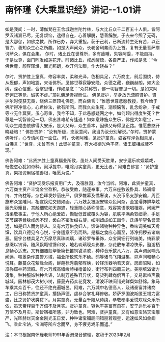 # 南怀瑾《大乘显识经》讲记--1.01讲

------

如是我闻：一时，薄伽梵在王舍城迦兰陀竹林，与大比丘众千二百五十人俱。皆阿罗汉诸漏已尽，无复烦恼，逮得自在，心善解脱，慧善解脱，于去来今照了无碍，是大那伽，如佛之教，所作已办，弃大重担，获于己利，已断流转生死有苦，以正智力，善知众生心之所趣。如是大声闻众，长老舍利弗而为上首。复有无量菩萨摩诃萨众，俱在会集。 尔时，诸比丘在世尊所，多有疲睡，失容阿委，不能自持。于是世尊，面门晖发如莲花开。时诸比丘，咸悉醒悟，各自严正，作如是念：“今佛世尊，颜容晖焕，面光照朗，欲开何法眼，作大饶益？”

尔时，贤护胜上童真，修容丰美，柔和光泽，色相具足，六万商主，前后围绕，侍从轰郁，声如地震，来诣佛所。见佛世尊寂静安隐，众德之藏，巍巍赫朗，如大金树，深心信重，合掌思惟，作如是念：“众共称赞，佛一切智普见一切。是如来阿罗诃正等觉，诚实不虚。”顶礼佛足谛视而住。 佛见贤护，举身放光流照贤护。贤护尔时便获无畏，绕佛三匝顶礼佛足，而白佛言：“惟愿世尊悲愍教授，我今始于佛所得净信心，心希妙法，欲有所问。而我久处生死，溺烦恼苦，乱念纷杂，于戒等业无作冥资。虽心奇重，我今不知，于此愚惑疑网之中，如何超出得度生死？世尊是一切智普见一切，佛出甚难希有逢遇！如如意珠施众生乐，佛是大如意宝，一切众生咸由依佛得大安乐，是大父母，众生善本，因佛父母得见正路。惟愿悲愍开晓疑暗！” 佛告贤护：“汝有所疑，恣汝意问，我当为汝分别解说。”尔时，贤护蒙佛听许，心专请问在一面住。 时，长老阿难，见贤护童真，姿容晖泽色相具足，白佛言：“世尊，未曾有也！此贤护童真，有大福德光色丰盛，诸王威相咸蔽不现。”

佛告阿难：“此贤护胜上童真福业所致，虽处人间受天胜果，安宁适乐欢娱嬉戏，畅悦恣心犹如帝释。阎浮提中，唯除月实童真，更无比者。” 阿难白佛言：“贤护童真，果报资用宿植善根，唯愿为说。”

佛告阿难：“贤护现受乐报资用广大，及宿胜因，汝今当听。阿难，此贤护童真，六万商主资产丰饶金宝盈积，恭敬受教，随逐奉事。六万床座敷设卧具、毡褥缯绮、并倚枕等，杂色晖发妙丽庄严，俱罗帷幕及憍奢诶，火浣币帛支那安输，周匝施布众宝雕间，相宣焕烂交错如画。六万妓女被服安输众色间杂，金宝璎饰鲜华炫丽光彩耀目，其触细软如天迦遮，轻重随心适称情意，戏容笑语歌唱相娱，闲婉严洁柔敬事主，于他人所心绝爱欲，惭耻低首或覆头为容，肌肤平满柔软细滑，手足支节踝等骨脉咸悉不现，齿白齐密发绀右旋，如削蜡成如工画作，氏族华望名誉流远，如是妇人而为侍从。又有六万供食妇人，饭饼诸物种种异色，香味调美如天肴馔，饮具八德见令心悦，宁身适意不劳而熟，是福之食应心而至，涤净拥秽去诸病恶。庭宇台楼具足六万摩尼真珠琉璃，诸珍罗布垂饰，众宝间钿行列端美，绮彩蒙悬缀以铃铎，随风飘飏铿锵和发，地若琉璃现众影像，杂花散布清凉快乐，遨游栖息畅心适志。又有细腰般拏箜篌长笛铜钹清歌，种种音乐数凡六万，美声调润响亮闻远，喧嚣杂作震警方域，福业所致欢乐不绝。鸽等诸鸟飞翔游集，异声间和畅心悦耳。藤蔓众花萦缘台阁，鲜葩标秀蓊郁晖焕，铃铎乐器响若天宫。房廊昭晰，如须弥窟神药流照。有六万城高墙峻峙楼橹备设，街行布列四衢三达。美丽填溢诸方凑集，种种服饰种种言语，法制万差殊容异状，奇货列肆商侣百千，交易嚣喧声震城域。园林郁茂大树小树，藤蔓卉药众花竞发，清波环映间错光鲜粲如舒锦。象马车乘其众百千，往还不绝充遍城邑。阿难，六万城中名德高人，及诸豪富并诸商主，日日称赞贤护童真，播扬声德，虔恭合掌礼拜修敬。娇萨罗国波斯匿王福力富盛，比之贤护状类贫下。月实童真，无量百千妓从侍绕，恭敬奉事爱悦欢戏众乐所依，虽天帝释百千万倍不及月实。贤护童真，容色丰美富有自在，安宁适乐亦百千万倍不及月实。斯皆宿福所感，非力致也。阿难，贤护童真，又有如意宝辂天宝雕严，光晖赫烂天金金刚光玉日爱，种种诸宝钿厕间错丽若观星，运速如风如金翅飞。乘此宝辂，宝洲等所应念而至，身不疲劳戏乐而返。”

注：本书根据南怀瑾老师1991年香港录音整理，定稿于2023年2月

